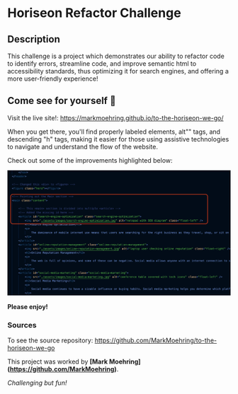 # Horiseon Refactor Challenge

## Description

This challenge is a project which demonstrates our ability to refactor code to identify errors, streamline code, and improve semantic html to accessibility standards, thus optimizing it for search engines, and offering a more user-friendly experience!

## Come see for yourself :dash:

Visit the live site!: <https://markmoehring.github.io/to-the-horiseon-we-go/>

When you get there, you'll find properly labeled elements, alt"" tags, and descending "h" tags, making it easier for those using assistive technologies to navigate and understand the flow of the website.

Check out some of the improvements highlighted below:

![Small changes make a big difference!](/assets/images/access-code-sample.png "Let's do it together.")

**Please enjoy!**


### Sources

To see the source repository: <https://github.com/MarkMoehring/to-the-horiseon-we-go>

This project was worked by **[Mark Moehring] (https://github.com/MarkMoehring)**.


*Challenging but fun!*
